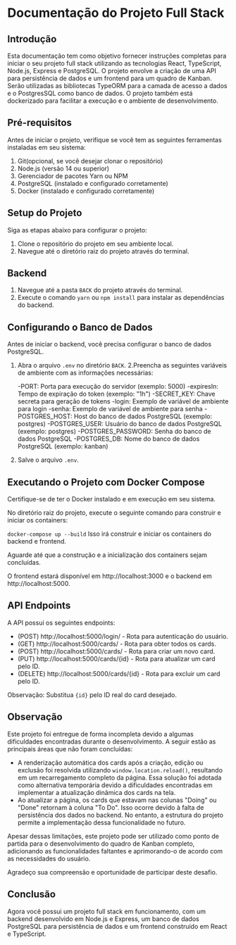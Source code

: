Documentação do Projeto Full Stack
===========================================

Introdução
--------------
Esta documentação tem como objetivo fornecer instruções completas para iniciar o seu projeto full stack utilizando as tecnologias React, TypeScript, Node.js, Express e PostgreSQL. O projeto envolve a criação de uma API para persistência de dados e um frontend para um quadro de Kanban. Serão utilizadas as bibliotecas TypeORM para a camada de acesso a dados e o PostgresSQL como banco de dados. O projeto também está dockerizado para facilitar a execução e o ambiente de desenvolvimento.

Pré-requisitos
--------------
Antes de iniciar o projeto, verifique se você tem as seguintes ferramentas instaladas em seu sistema:

1. Git(opcional, se você desejar clonar o repositório)
2. Node.js (versão 14 ou superior)
3. Gerenciador de pacotes Yarn ou NPM
4. PostgreSQL (instalado e configurado corretamente)
5. Docker (instalado e configurado corretamente)

Setup do Projeto
--------------
Siga as etapas abaixo para configurar o projeto:

1. Clone o repositório do projeto em seu ambiente local.
2. Navegue até o diretório raiz do projeto através do terminal.

Backend
--------------

1. Navegue até a pasta `BACK` do projeto através do terminal.
2. Execute o comando `yarn` ou `npm install` para instalar as dependências do backend.

Configurando o Banco de Dados
--------------
Antes de iniciar o backend, você precisa configurar o banco de dados PostgreSQL.

1. Abra o arquivo `.env` no diretório `BACK`.
2.Preencha as seguintes variáveis de ambiente com as informações necessárias:

   -PORT: Porta para execução do servidor (exemplo: 5000)
   -expiresIn: Tempo de expiração do token (exemplo: "1h")
   -SECRET_KEY: Chave secreta para geração de tokens
   -login: Exemplo de variável de ambiente para login
   -senha: Exemplo de variável de ambiente para senha
   -POSTGRES_HOST: Host do banco de dados PostgreSQL (exemplo: postgres)
   -POSTGRES_USER: Usuário do banco de dados PostgreSQL (exemplo: postgres)
   -POSTGRES_PASSWORD: Senha do banco de dados PostgreSQL
   -POSTGRES_DB: Nome do banco de dados PostgreSQL (exemplo: kanban)

3. Salve o arquivo `.env`.

Executando o Projeto com Docker Compose
---------------------------------------
Certifique-se de ter o Docker instalado e em execução em seu sistema.

No diretório raiz do projeto, execute o seguinte comando para construir e iniciar os containers:

`docker-compose up --build`
Isso irá construir e iniciar os containers do backend e frontend.

Aguarde até que a construção e a inicialização dos containers sejam concluídas.

O frontend estará disponível em http://localhost:3000 e o backend em http://localhost:5000.

API Endpoints
--------------
A API possui os seguintes endpoints:

- (POST) http://localhost:5000/login/ - Rota para autenticação do usuário.
- (GET) http://localhost:5000/cards/ - Rota para obter todos os cards.
- (POST) http://localhost:5000/cards/ - Rota para criar um novo card.
- (PUT) http://localhost:5000/cards/{id} - Rota para atualizar um card pelo ID.
- (DELETE) http://localhost:5000/cards/{id} - Rota para excluir um card pelo ID.

Observação: Substitua `{id}` pelo ID real do card desejado.

Observação
--------------
Este projeto foi entregue de forma incompleta devido a algumas dificuldades encontradas durante o desenvolvimento. A seguir estão as principais áreas que não foram concluídas:

- A renderização automática dos cards após a criação, edição ou exclusão foi resolvida utilizando `window.location.reload()`, resultando em um recarregamento completo da página. Essa solução foi adotada como alternativa temporária devido a dificuldades encontradas em implementar a atualização dinâmica dos cards na tela.
- Ao atualizar a página, os cards que estavam nas colunas "Doing" ou "Done" retornam à coluna "To Do". Isso ocorre devido à falta de persistência dos dados no backend. No entanto, a estrutura do projeto permite a implementação dessa funcionalidade no futuro.

Apesar dessas limitações, este projeto pode ser utilizado como ponto de partida para o desenvolvimento do quadro de Kanban completo, adicionando as funcionalidades faltantes e aprimorando-o de acordo com as necessidades do usuário.

Agradeço sua compreensão e oportunidade de participar deste desafio.

Conclusão
--------------
Agora você possui um projeto full stack em funcionamento, com um backend desenvolvido em Node.js e Express, um banco de dados PostgreSQL para persistência de dados e um frontend construído em React e TypeScript.
